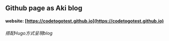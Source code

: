 ## Github page as Aki blog

#### website: [https://codetogotest.github.io](https://codetogotest.github.io)

###### 搭配Hugo方式呈現blog

